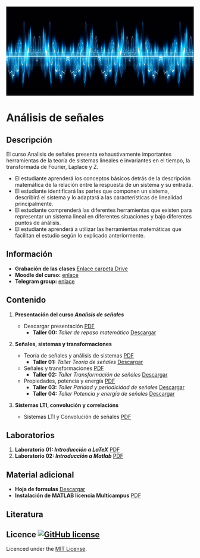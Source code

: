 [![banner](/_assets/pics/bannerLST.png)](https://github.com/marcoteran/signalanalysis_public)
# Análisis de señales

## Descripción

El curso Analisis de señales presenta exhaustivamente importantes herramientas de la teoría de sistemas lineales e invariantes en el tiempo, la transformada de Fourier, Laplace y Z.
* El estudiante aprenderá los conceptos básicos detrás de la descripción matemática de la relación entre la respuesta de un sistema y su entrada.
* El estudiante identificará las partes que componen un sistema, describirá el sistema y lo adaptará a las características de linealidad principalmente.
* El estudiante comprenderá las diferentes herramientas que existen para representar un sistema lineal en diferentes situaciones y bajo diferentes puntos de análisis.
* El estudiante aprenderá a utilizar las herramientas matemáticas que facilitan el estudio según lo explicado anteriormente.


## Información
* **Grabación de las clases** [Enlace carpeta Drive](https://drive.google.com/drive/folders/1zH_6GOqNlMbZV6i5sFhZ9-usMYrGku4e?usp=sharing)
* **Moodle del curso:** [enlace](https://virtual.usergioarboleda.edu.co/course/view.php?id=3574)
* **Telegram group:** [enlace](https://t.me/joinchat/HjGfqexfenb9sAJB)

## Contenido

1. **Presentación del curso *Analisis de señales***
	* Descargar presentación [PDF](https://github.com/marcoteran/signalanalysis_public/raw/master/lectures/00_signalanalysis_syllabus.pdf)
		- **Taller 00:** *Taller de repaso matemático* [Descargar](https://github.com/marcoteran/signalanalysis_public/raw/master/homeworks/SA_TTQ_MathematicalReview.pdf)

2. **Señales, sistemas y transformaciones**
	* Teoría de señales y análisis de sistemas [PDF](https://github.com/marcoteran/signalanalysis_public/raw/master/lectures/01_signalanalysis_signaltheoryandsystems.pdf)
		- **Taller 01:** *Taller Teoría de señales* [Descargar](https://github.com/marcoteran/signalanalysis_public/raw/master/homeworks/SA_TTQ_signaltheory.pdf)
	* Señales y transformaciones [PDF](https://github.com/marcoteran/signalanalysis_public/raw/master/lectures/02_signalanalysis_signalsandtransformations.pdf)
		- **Taller 02:** *Taller Transformación de señales* [Descargar](https://github.com/marcoteran/signalanalysis_public/raw/master/homeworks/SA_TTQ_signaltransformation.pdf)
	* Propiedades, potencia y energía  [PDF](https://github.com/marcoteran/signalanalysis_public/raw/master/lectures/03_signalanalysis_propiertiespowerenergy.pdf)
		- **Taller 03:** *Taller Paridad y periodicidad de señales* [Descargar](https://github.com/marcoteran/signalanalysis_public/raw/master/homeworks/SA_TTQ_symmetryandperiodicity.pdf)
		- **Taller 04:** *Taller Potencia y energía de señales* [Descargar](https://github.com/marcoteran/signalanalysis_public/raw/master/homeworks/SA_TTQ_energyandpower.pdf)

3. **Sistemas LTI, convolución y correlacións**
	* Sistemas LTI y Convolución de señales [PDF](https://github.com/marcoteran/linearsystemstheory/raw/master/lectures/04_signalanalysis_ltisystemsandconvolution.pdf)

## Laboratorios

1. **Laboratorio 01: *Introducción a LaTeX*** [PDF](https://github.com/marcoteran/signalanalysis_public/raw/master/laboratory/SA_LAB01_IntrotoLatex.pdf)
2. **Laboratorio 02: *Introducción a Matlab*** [PDF](https://github.com/marcoteran/signalanalysis_public/raw/master/laboratory/SA_LAB02_IntrotoMatlab.pdf)


## Material adicional

* **Hoja de formulas** [Descargar](https://github.com/marcoteran/signalanalysis_public/raw/master/mathsheets/mathsheetbasic.pdf)
* **Instalación de MATLAB licencia Multicampus** [PDF](https://github.com/marcoteran/signalanalysis_public/raw/master/files/_others/matlabwidecampus_installation.pdf) 

## Literatura



## Licence [![GitHub license](https://img.shields.io/github/license/marcoteran/deeplearningmodule.svg)](https://github.com/marcoteran/deeplearningmodule/blob/master/LICENSE)

Licenced under the [MIT License](https://github.com/MinorMole/RcloneLab/blob/master/LICENSE).